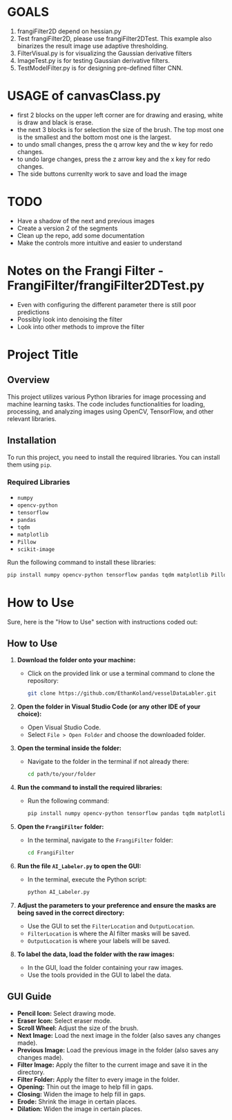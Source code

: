 # GOALS
1. frangiFilter2D depend on hessian.py
2. Test frangiFilter2D, please use frangiFilter2DTest. This example also binarizes the result image use adaptive thresholding.
3. FilterVisual.py is for visualizing the Gaussian derivative filters
4. ImageTest.py is for testing Gaussian derivative filters.
5. TestModelFilter.py is for designing pre-defined filter CNN.

# USAGE of canvasClass.py
* first 2 blocks on the upper left corner are for drawing and erasing, white is draw and black is erase.
* the next 3 blocks is for selection the size of the brush. The top most one is the smallest and the bottom most one is the largest.
* to undo small changes, press the q arrow key and the w key for redo changes.
* to undo large changes, press the z arrow key and the x key for redo changes.
* The side buttons currenlty work to save and load the image

# TODO
* Have a shadow of the next and previous images
* Create a version 2 of the segments
* Clean up the repo, add some documentation
* Make the controls more intuitive and easier to understand

# Notes on the Frangi Filter - FrangiFilter/frangiFilter2DTest.py
* Even with configuring the different parameter there is still poor predictions
* Possibly look into denoising the filter
* Look into other methods to improve the filter

# Project Title

## Overview
This project utilizes various Python libraries for image processing and machine learning tasks. The code includes functionalities for loading, processing, and analyzing images using OpenCV, TensorFlow, and other relevant libraries.

## Installation
To run this project, you need to install the required libraries. You can install them using `pip`.

### Required Libraries
- `numpy`
- `opencv-python`
- `tensorflow`
- `pandas`
- `tqdm`
- `matplotlib`
- `Pillow`
- `scikit-image`

Run the following command to install these libraries:
```sh
pip install numpy opencv-python tensorflow pandas tqdm matplotlib Pillow scikit-image
```

# How to Use
Sure, here is the "How to Use" section with instructions coded out:

## How to Use

1. **Download the folder onto your machine:**

    - Click on the provided link or use a terminal command to clone the repository:
      ```sh
      git clone https://github.com/EthanKoland/vesselDataLabler.git
      ```

2. **Open the folder in Visual Studio Code (or any other IDE of your choice):**

    - Open Visual Studio Code.
    - Select `File > Open Folder` and choose the downloaded folder.



3. **Open the terminal inside the folder:**

    - Navigate to the folder in the terminal if not already there:
      ```sh
      cd path/to/your/folder
      ```

4. **Run the command to install the required libraries:**

    - Run the following command:
      ```sh
      pip install numpy opencv-python tensorflow pandas tqdm matplotlib Pillow scikit-image
      ```

6. **Open the `FrangiFilter` folder:**

    - In the terminal, navigate to the `FrangiFilter` folder:
      ```sh
      cd FrangiFilter
      ```

7. **Run the file `AI_Labeler.py` to open the GUI:**

    - In the terminal, execute the Python script:
      ```sh
      python AI_Labeler.py
      ```

8. **Adjust the parameters to your preference and ensure the masks are being saved in the correct directory:**

    - Use the GUI to set the `FilterLocation` and `OutputLocation`.
    - `FilterLocation` is where the AI filter masks will be saved.
    - `OutputLocation` is where your labels will be saved.

9. **To label the data, load the folder with the raw images:**

    - In the GUI, load the folder containing your raw images.
    - Use the tools provided in the GUI to label the data.

## GUI Guide

- **Pencil Icon:** Select drawing mode.
- **Eraser Icon:** Select eraser mode.
- **Scroll Wheel:** Adjust the size of the brush.
- **Next Image:** Load the next image in the folder (also saves any changes made).
- **Previous Image:** Load the previous image in the folder (also saves any changes made).
- **Filter Image:** Apply the filter to the current image and save it in the directory.
- **Filter Folder:** Apply the filter to every image in the folder.
- **Opening:** Thin out the image to help fill in gaps.
- **Closing:** Widen the image to help fill in gaps.
- **Erode:** Shrink the image in certain places.
- **Dilation:** Widen the image in certain places.
